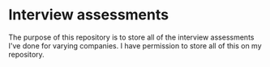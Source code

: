 # Interview assessments

The purpose of this repository is to store all of the interview assessments I've done for varying companies.  I have permission to store all of this on my repository.
